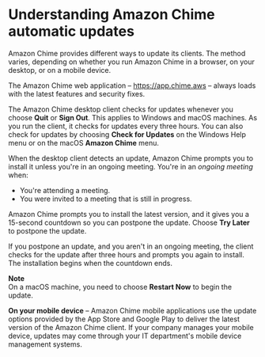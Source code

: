 # Understanding Amazon Chime automatic updates<a name="chime-auto-update"></a>

Amazon Chime provides different ways to update its clients\. The method varies, depending on whether you run Amazon Chime in a browser, on your desktop, or on a mobile device\.

The Amazon Chime web application – [https://app\.chime\.aws](https://app.chime.aws) – always loads with the latest features and security fixes\.

The Amazon Chime desktop client checks for updates whenever you choose **Quit** or **Sign Out**\. This applies to Windows and macOS machines\. As you run the client, it checks for updates every three hours\. You can also check for updates by choosing **Check for Updates** on the Windows Help menu or on the macOS **Amazon Chime** menu\.

 When the desktop client detects an update, Amazon Chime prompts you to install it unless you're in an ongoing meeting\. You're in an *ongoing meeting* when: 
+ You're attending a meeting\.
+ You were invited to a meeting that is still in progress\.

Amazon Chime prompts you to install the latest version, and it gives you a 15\-second countdown so you can postpone the update\. Choose **Try Later** to postpone the update\.

If you postpone an update, and you aren't in an ongoing meeting, the client checks for the update after three hours and prompts you again to install\. The installation begins when the countdown ends\. 

**Note**  
On a macOS machine, you need to choose **Restart Now** to begin the update\.

**On your mobile device** – Amazon Chime mobile applications use the update options provided by the App Store and Google Play to deliver the latest version of the Amazon Chime client\. If your company manages your mobile device, updates may come through your IT department's mobile device management systems\.